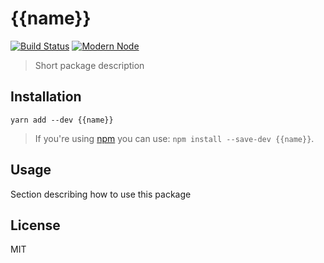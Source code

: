 # {{name}}

[![Build Status](https://travis-ci.org/{{username}}/{{name}}.svg?branch=master)](https://travis-ci.org/{{username}}/{{name}})
[![Modern Node](https://img.shields.io/badge/modern-node-9BB48F.svg)](https://github.com/sheerun/modern-node)

> Short package description

## Installation

```
yarn add --dev {{name}}
```

> If you're using [npm](https://www.npmjs.com/) you can use: `npm install --save-dev {{name}}`.

## Usage

Section describing how to use this package

## License

MIT
